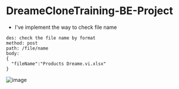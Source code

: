 # DreameCloneTraining-BE-Project
- I've implement the way to check file name
```text
des: check the file name by format
method: post
path: /file/name
body:
{
  "fileName":"Products Dreame.vi.xlsx"
}
```
![image](https://github.com/PiedTeam/DreameCloneTraining-BE-Project/assets/136492579/da9e76e4-fc60-465e-be97-2db4c6e7bbc7)


